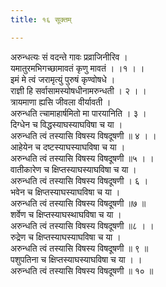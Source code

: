 ```yaml
---
title: १६ सूक्तम्

---
```

अरुन्धत्यः सं वदन्ते गावः प्रव्राजिनीरिव ।  
यमातुरमभिगच्छामावतं कृणु मावतं । ।१ । ।  
इमं मे त्वं जरामृत्युं पुरुषं कृण्वोषधे ।  
राज्ञी हि सर्वासामस्योषधीनामरुन्धती । २ । ।  
त्रायमाणा ह्यसि जीवला वीर्यावती ।  
अरुन्धति त्चामाहार्षमितो मा पारयानिति । ३ ।  
दिग्धेन च विद्धस्याघस्याघविषा च या ।  
अरुन्धति त्वं तस्यासि विषस्य विषदूषणी ॥ ४ । ।  
आहेयेन च दष्टस्याघस्याघविषा च या ।  
अरुन्धति त्वं तस्यासि विषस्य विषदूषणी ॥५ । ।  
वातीकारेण च क्षिप्तस्याघस्याघविषा च या ।  
अरुन्धति त्वं तस्यासि विषस्य विषदूषणी । ६ ।  
भवेन च क्षिप्तस्याघस्याघविषा च या ।  
अरुन्धति त्वं तस्यासि विषस्य विषदूषणी ॥७ ॥  
शर्वेण च क्षिप्तस्याघस्थाघविषा च या ।  
अरुन्धति त्वं तस्यासि विषस्य विषदूषणी ॥८ । ।  
रुद्रेण च क्षिप्तस्याघस्याघविषा च या ।  
अरुन्धति त्वं तस्यासि विषस्य विषदूषणी ॥ ९ ॥  
पशुपतिना च क्षिप्तस्याघस्याघविषा च या । ।  
अरुन्धति त्वं तस्यासि विषस्य विषदूषणी ॥ १० ॥  